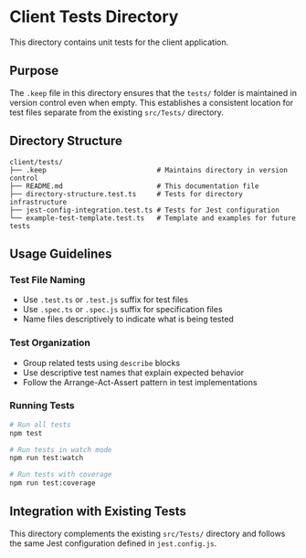 # Client Tests Directory

This directory contains unit tests for the client application.

## Purpose

The `.keep` file in this directory ensures that the `tests/` folder is maintained in version control even when empty. This establishes a consistent location for test files separate from the existing `src/Tests/` directory.

## Directory Structure

```
client/tests/
├── .keep                           # Maintains directory in version control
├── README.md                       # This documentation file
├── directory-structure.test.ts     # Tests for directory infrastructure
├── jest-config-integration.test.ts # Tests for Jest configuration
└── example-test-template.test.ts   # Template and examples for future tests
```

## Usage Guidelines

### Test File Naming
- Use `.test.ts` or `.test.js` suffix for test files
- Use `.spec.ts` or `.spec.js` suffix for specification files
- Name files descriptively to indicate what is being tested

### Test Organization
- Group related tests using `describe` blocks
- Use descriptive test names that explain expected behavior
- Follow the Arrange-Act-Assert pattern in test implementations

### Running Tests

```bash
# Run all tests
npm test

# Run tests in watch mode
npm run test:watch

# Run tests with coverage
npm run test:coverage
```

## Integration with Existing Tests

This directory complements the existing `src/Tests/` directory and follows the same Jest configuration defined in `jest.config.js`.